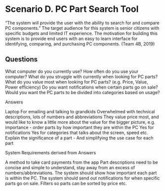 # Scenario D. PC Part Search Tool

“The system will provide the user with the ability to search for and compare PC components.” 
The target audience for this system is senior citizens with specific budgets and limited IT experience. The motivation for building this system is to provide end users with an easy to learn interface for identifying, comparing, and purchasing PC components.  (Team 4B, 2019)

## Questions

  What computer do you currently use?
  How often do you use your computer?
  What do you struggle with currently when looking for PC parts?
  What do you value most when looking for PC parts? (e.g. Price, Value, Power efficiency)
  Do you want notifications when certain parts go on sale?
  Would you want the PC parts to be divided into categories based on usage?


Answers

  Laptop
  For emailing and talking to grandkids
  Overwhelmed with technical descriptions, lots of numbers and abbreviations
  They value price most, and would like to know a little more about the value for the bigger picture, e.g. importance - order parts by how important they are within the PC
  Yes for notifications
  Yes for categories that talks about the screen, speed etc. Explain the significance of a part - And simplifying the use case for each part


System Requirements derived from Answers

  A method to take card payments from the app
  Part descriptions need to be concise and simple to understand, stay away from an excess of numbers/abbreviations. 
  The system should show how important each part is within the PC.
  The system should send out notifications for when specific parts go on sale.
  Filters so parts can be sorted by price etc.




